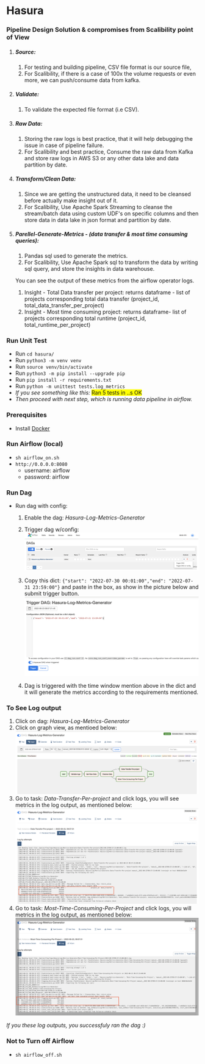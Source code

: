 # **Hasura**

### Pipeline Design Solution & compromises from Scalibility point of View

1. ##### Source:
    1. For testing and building pipeline, CSV file format is our source file,
    2. For Scalibility, if there is a case of 100x the volume requests or even more,
       we can push/consume data from kafka.
2. ##### Validate:
    1. To validate the expected file format (i.e CSV).

3. ##### Raw Data:
    1. Storing the raw logs is best practice, that it will help debugging the issue in case of pipeline failure.
    2. For Scalibility and best practice, Consume the raw data from Kafka and store raw logs in AWS S3 or any other data
       lake and data partition by date.
4. ##### Transform/Clean Data:
    1. Since we are getting the unstructured data, it need to be cleansed before actually make insight out of it.
    2. For Scalibility, Use Apache Spark Streaming to cleanse the stream/batch data using custom UDF's on
       specific columns and then store data in data lake in json format and partition by date.
5. ##### Parellel-Generate-Metrics - (data transfer & most time consuming queries):
    1. Pandas sql used to generate the metrics.
    2. For Scalibility, Use Apache Spark sql to transform the data by writing sql query, and store the insights in data
       warehouse.

   You can see the output of these metrics from the airflow operator logs.
    1. Insight - Total Data transfer per project:
       returns dataframe - list of projects corresponding total data transfer (project_id,
       total_data_transfer_per_project)
    2. Insight - Most time consuming project:
       returns dataframe- list of projects corresponding total runtime (project_id, total_runtime_per_project)

### Run Unit Test

* Run `cd hasura/`
* Run `python3 -m venv venv`
* Run `source venv/bin/activate`
* Run `python3 -m pip install --upgrade pip`
* Run `pip install -r requirements.txt`
* Run `python -m unittest tests.log_metrics`
* _If you see something like this:_ <span style="background-color: #FFFF00">Ran 5 tests in ..s OK</span>
* _Then proceed with next step, which is running data pipeline in airflow._

### Prerequisites

* Install [Docker](https://docs.docker.com/desktop/mac/install/)

### Run Airflow (local)

* `sh airflow_on.sh`
* `http://0.0.0.0:8080`
    * username: airflow
    * password: airflow

### Run Dag

* Run dag with config:
    1. Enable the dag: _Hasura-Log-Metrics-Generator_
    2. Trigger dag w/config:
       ![](examples/Screenshot_2022-08-23_at_3.26.47_PM.png)

    3. Copy this dict: `{"start": "2022-07-30 00:01:00","end": "2022-07-31 23:59:00"}` and paste in the box, as show in
       the picture below and submit trigger button.
       ![](examples/Screenshot2022-08-23_at_3.27.50_PM.png)
    4. Dag is triggered with the time window mention above in the dict and it will generate the metrics according to the
       requirements mentioned.

### To See Log output

1. Click on dag: _Hasura-Log-Metrics-Generator_
2. Click on graph view, as mentioed below:
   ![](examples/Screenshot_2022-08-23_at_3.28.35_PM.png)
3. Go to task: _Data-Transfer-Per-project_ and click logs, you will see metrics in the log output, as mentioned below:
   ![](examples/Screenshot_2022-08-23_at_3.28.48_PM.png)
4. Go to task: _Most-Time-Consuming-Per-Project_ and click logs, you will metrics in the log output, as mentioned below:
   ![](examples/Screenshot_2022-08-23_at_3.29.02_PM.png)

_If you these log outputs, you successfuly ran the dag :)_

### Not to Turn off Airflow

* `sh airflow_off.sh`